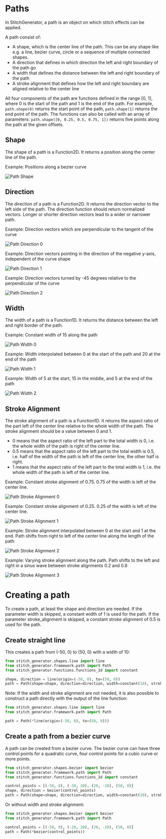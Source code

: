 # Paths

In StitchGenerator, a path is an object on which stitch effects can be applied.

A path consist of:

- A shape, which is the center line of the path. This can be any shape like e.g. a line, bezier curve, circle or a
  sequence of multiple connected shapes.
- A direction that defines in which direction the left and right boundary of the path go
- A width that defines the distance between the left and right boundary of the path
- A stroke alignment that defines how the left and right boundary are aligned relative to the center line

All four components of the path are functions defined in the range [0, 1], where 0 is the start of the path and 1 is the
end of the path. For example, `path.shape(0)` returns the start point of the path, `path.shape(1)` returns the end point
of the path. The functions can also be called with an array of parameters: `path.shape([0, 0.25, 0.5, 0.75, 1])` returns
five points along the path at the given offsets.

## Shape

The shape of a path is a Function2D. It returns a position along the center line of the path.

Example: Positions along a bezier curve

![Path Shape](images/path_components_shape.svg)

## Direction

The direction of a path is a Function2D. It returns the direction vector to the left side of the path. The direction
function should return normalized vectors. Longer or shorter direction vectors lead to a wider or narrower path.

Example: Direction vectors which are perpendicular to the tangent of the curve

![Path Direction 0](images/path_components_direction_0.svg)

Example: Direction vectors pointing in the direction of the negative y-axis, independent of the curve shape

![Path Direction 1](images/path_components_direction_1.svg)

Example: Direction vectors turned by -45 degrees relative to the perpendicular of the curve

![Path Direction 2](images/path_components_direction_2.svg)

## Width

The width of a path is a Function1D. It returns the distance between the left and right border of the path.

Example: Constant width of 15 along the path

![Path Width 0](images/path_components_width_0.svg)

Example: Width interpolated between 0 at the start of the path and 20 at the end of the path

![Path Width 1](images/path_components_width_1.svg)

Example: Width of 5 at the start, 15 in the middle, and 5 at the end of the path

![Path Width 2](images/path_components_width_2.svg)

## Stroke Alignment

The stroke alignment of a path is a Function1D. It returns the aspect ratio of the part left of the center line relative
to the whole width of the path. The stroke alignment should be a value between 0 and 1.

- 0 means that the aspect ratio of the left part to the total width is 0, i.e. the whole width of the path is right of
  the center line.
- 0.5 means that the aspect ratio of the left part to the total width is 0.5, i.e. half of the width of the path is left
  of the center line, the other half is right.
- 1 means that the aspect ratio of the left part to the total width is 1, i.e. the whole width of the path is left of
  the center line.

Example: Constant stroke alignment of 0.75. 0.75 of the width is left of the center line.

![Path Stroke Alignment 0](images/path_components_stroke_alignment_0.svg)

Example: Constant stroke alignment of 0.25. 0.25 of the width is left of the center line.

![Path Stroke Alignment 1](images/path_components_stroke_alignment_1.svg)

Example: Stroke alignment interpolated between 0 at the start and 1 at the end. Path shifts from right to left of the
center line along the length of the path

![Path Stroke Alignment 2](images/path_components_stroke_alignment_2.svg)

Example: Varying stroke alignment along the path. Path shifts to the left and right in a sinus wave between stroke
alignments 0.2 and 0.8

![Path Stroke Alignment 3](images/path_components_stroke_alignment_3.svg)

# Creating a path

To create a path, at least the shape and direction are needed. If the parameter width is skipped, a constant width of 1
is used for the path. If the parameter stroke_alignment is skipped, a constant stroke alignment of 0.5 is used for the
path.

## Create  straight line

This creates a path from (-50, 0) to (50, 0) with a width of 10:

```python
from stitch_generator.shapes.line import line
from stitch_generator.framework.path import Path
from stitch_generator.functions.functions_1d import constant

shape, direction = line(origin=(-50, 0), to=(50, 0))
path = Path(shape=shape, direction=direction, width=constant(10), stroke_alignment=constant(0.5))
```

Note: If the width and stroke alignment are not needed, it is also possible to construct a path directly with the output
of the line function:

```python
from stitch_generator.shapes.line import line
from stitch_generator.framework.path import Path

path = Path(*line(origin=(-50, 0), to=(50, 0)))
```

## Create a path from a bezier curve

A path can be created from a bezier curve. The bezier curve can have three control points for a quadratic curve, four
control points for a cubic curve or more points.

```python
from stitch_generator.shapes.bezier import bezier
from stitch_generator.framework.path import Path
from stitch_generator.functions.functions_1d import constant

control_points = [(-50, 0), (-20, 20), (20, -20), (50, 0)]
shape, direction = bezier(control_points)
path = Path(shape=shape, direction=direction, width=constant(10), stroke_alignment=constant(0.5))
```

Or without width and stroke alignment:

```python
from stitch_generator.shapes.bezier import bezier
from stitch_generator.framework.path import Path

control_points = [(-50, 0), (-20, 20), (20, -20), (50, 0)]
path = Path(*bezier(control_points))
```
